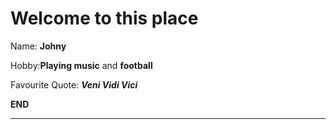 # Welcome to this place

Name: __Johny__

Hobby:__Playing music__ and __football__

Favourite Quote: __*Veni Vidi Vici*__

**END**
_________

